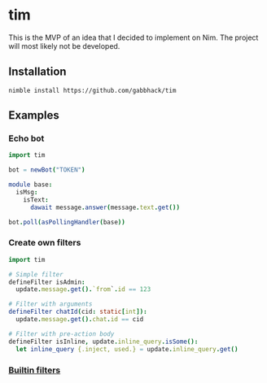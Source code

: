 # tim

This is the MVP of an idea that I decided to implement on Nim. The project will most likely not be developed.

## Installation

`nimble install https://github.com/gabbhack/tim`

## Examples

### Echo bot

```nim
import tim

bot = newBot("TOKEN")

module base:
  isMsg:
    isText:
      dawait message.answer(message.text.get())

bot.poll(asPollingHandler(base))
```

### Create own filters

```nim
import tim

# Simple filter
defineFilter isAdmin:
  update.message.get().`from`.id == 123

# Filter with arguments
defineFilter chatId(cid: static[int]):
  update.message.get().chat.id == cid

# Filter with pre-action body
defineFilter isInline, update.inline_query.isSome():
  let inline_query {.inject, used.} = update.inline_query.get()
```

### [Builtin filters](https://github.com/gabbhack/tim/blob/master/src/tim/private/filters.nim)
